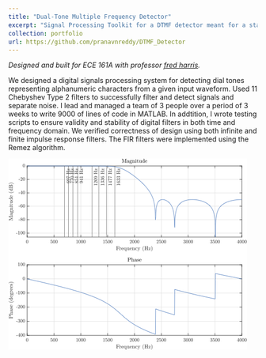 ```yaml
---
title: "Dual-Tone Multiple Frequency Detector"
excerpt: "Signal Processing Toolkit for a DTMF detector meant for a standard numeric dial pad. <br/><img src='/images/DTMF_cover.png'>"
collection: portfolio
url: https://github.com/pranavnreddy/DTMF_Detector
---
```

*Designed and built for ECE 161A with professor [fred harris](https://web.archive.org/web/20160511170915/http://electrical.sdsu.edu/faculty/frederick_harris.html).*

We designed a digital signals processing system for detecting dial tones representing alphanumeric characters from a given input waveform. Used 11 Chebyshev Type 2 filters to successfully filter and detect signals and separate noise.
I lead and managed a team of 3 people over a period of 3 weeks to write 9000 of lines of code in MATLAB.
In addtition, I wrote testing scripts to ensure validity and stability of digital filters in both time and frequency domain.
We verified correctness of design using both infinite and finite impulse response filters.
The FIR filters were implemented using the Remez algorithm.

![Frequency Response of a Filter](/images/DTMF_cover.png)
